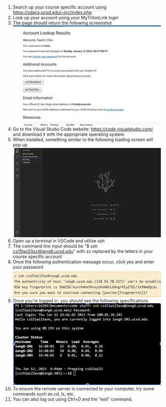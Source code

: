 1) Search up your course specific account using https://sdacs.ucsd.edu/~icc/index.php
2) Look up your account using your MyTritonLink login
3) The page should return the following screenshot
   ![Image](account-lookup.png)
4) Go to the Visual Studio Code website: https://code.visualstudio.com/ and download it with the appropriate operating system
5) When installed, something similar to the following loading screen will pop up
  ![Image](VSCode.png)
6) Open up a terminal in VSCode and utilize ssh
7) The command line input should be "$ ssh cs15lwi23zz@ieng6.ucsd.edu" with zz replaced by the letters in your course specific account
8) Once the following authentication message occur, click yes and enter your password
![Image](Authenticity.png)
9) Once you're logged in, you should see the following specifications
  ![Image](iEng.png)
10) To ensure the remote server is connected to your computer, try some commands such as cd, ls, etc.
11) You can also log out using Ctrl+D and the "exit" command.
